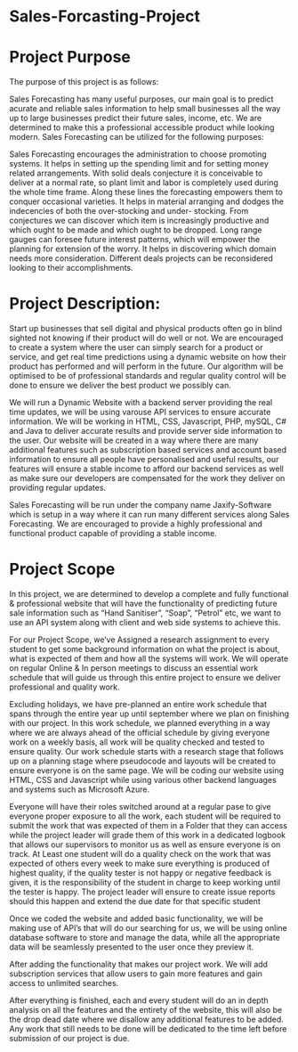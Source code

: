 # Sales-Forcasting-Project

# Project Purpose

The purpose of this project is as follows: 

Sales Forecasting has many useful purposes, our main goal is to predict acurate and reliable sales information to help small businesses all the way up to large businesses predict their future sales, income, etc. We are determined to make this a professional accessible product while looking modern. Sales Forecasting can be utilized for the following purposes:

Sales Forecasting encourages the administration to choose promoting systems.
It helps in setting up the spending limit and for setting money related arrangements.
With solid deals conjecture it is conceivable to deliver at a normal rate, so plant limit and labor is completely used during the whole time frame. Along these lines the forecasting empowers them to conquer occasional varieties.
It helps in material arranging and dodges the indecencies of both the over-stocking and under- stocking.
From conjectures we can discover which item is increasingly productive and which ought to be made and which ought to be dropped.
Long range gauges can foresee future interest patterns, which will empower the planning for extension of the worry.
It helps in discovering which domain needs more consideration. Different deals projects can be reconsidered looking to their accomplishments.

# Project Description: 

Start up businesses that sell digital and physical products often go in blind sighted not knowing if their product will do well or not. We are encouraged to create a system where the user can simply search for a product or service, and get real time predictions using a dynamic website on how their product has performed and will perform in the future. Our algorithm will be optimised to be of professional standards and regular quality control will be done to ensure we deliver the best product we possibly can.


We will run a Dynamic Website with a backend server providing the real time updates, we will be using varouse API services to ensure accurate information. We will be working in HTML, CSS, Javascript, PHP, mySQL, C# and Java to deliver accurate results and provide server side information to the user. Our website will be created in a way where there are many additional features such as subscription based services and account based information to ensure all people have personalised and useful results, our features will ensure a stable income to afford our backend services as well as make sure our developers are compensated for the work they deliver on providing regular updates.

Sales Forecasting will be run under the company name Jaxify-Software which is setup in a way where it can run many different services along Sales Forecasting. We are encouraged to provide a highly professional and functional product capable of providing a stable income.

# Project Scope

In this project, we are determined to develop a complete and fully functional & professional website that will have the functionality of predicting future sale information such as “Hand Sanitiser”, “Soap”, “Petrol” etc, we want to use an API system along with client and web side systems to achieve this.

For our Project Scope, we’ve Assigned a research assignment to every student to get some background information on what the project is about, what is expected of them and how all the systems will work. We will operate on regular Online & In person meetings to discuss an essential work schedule that will guide us through this entire project to ensure we deliver professional and quality work.


Excluding holidays, we have pre-planned an entire work schedule that spans through the entire year up until september where we plan on finishing with our project. In this work schedule, we planned everything in a way where we are always ahead of the official schedule by giving everyone work on a weekly basis, all work will be quality checked and tested to ensure quality. Our work schedule starts with a research stage that follows up on a planning stage where pseudocode and layouts will be created to ensure everyone is on the same page. We will be coding our website using HTML, CSS and Javascript while using various other backend languages and systems such as Microsoft Azure.

Everyone will have their roles switched around at a regular pase to give everyone proper exposure to all the work, each student will be required to submit the work that was expected of them in a Folder that they can access while the project leader will grade them of this work in a dedicated logbook that allows our supervisors to monitor us as well as ensure everyone is on track. At Least one student will do a quality check on the work that was expected of others every week to make sure everything is produced of highest quality, if the quality tester is not happy or negative feedback is given, it is the responsibility of the student in charge to keep working until the tester is happy. The project leader will ensure to create issue reports should this happen and extend the due date for that specific student

Once we coded the website and added basic functionality, we will be making use of API’s that will do our searching for us, we will be using online database software to store and manage the data, while all the appropriate data will be seamlessly presented to the user once they preview it.

After adding the functionality that makes our project work. We will add subscription services that allow users to gain more features and gain access to unlimited searches. 

After everything is finished, each and every student will do an in depth analysis on all the features and the entirety of the website, this will also be the drop dead date where we disallow any additional features to be added. Any work that still needs to be done will be dedicated to the time left before submission of our project is due.
